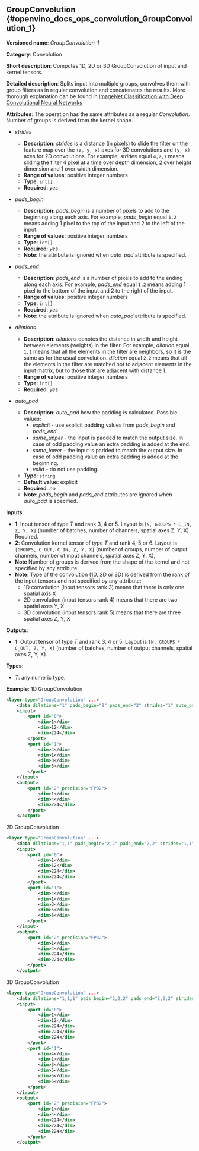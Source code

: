 ## GroupConvolution <a name="GroupConvolution"></a> {#openvino_docs_ops_convolution_GroupConvolution_1}

**Versioned name**: *GroupConvolution-1*

**Category**: Convolution

**Short description**: Computes 1D, 2D or 3D GroupConvolution of input and kernel tensors.

**Detailed description**: Splits input into multiple groups, convolves them with group filters as in regular convolution and concatenates the results. More thorough explanation can be found in [ImageNet Classification with Deep Convolutional
Neural Networks](https://proceedings.neurips.cc/paper/2012/file/c399862d3b9d6b76c8436e924a68c45b-Paper.pdf)

**Attributes**: The operation has the same attributes as a regular _Convolution_. Number of groups is derived from the kernel shape.

* *strides*

  * **Description**: *strides* is a distance (in pixels) to slide the filter on the feature map over the `(z, y, x)` axes for 3D convolutions and `(y, x)` axes for 2D convolutions. For example, *strides* equal `4,2,1` means sliding the filter 4 pixel at a time over depth dimension, 2 over height dimension and 1 over width dimension.
  * **Range of values**: positive integer numbers
  * **Type**: `int[]`
  * **Required**: *yes*

* *pads_begin*

  * **Description**: *pads_begin* is a number of pixels to add to the beginning along each axis. For example, *pads_begin* equal `1,2` means adding 1 pixel to the top of the input and 2 to the left of the input.
  * **Range of values**: positive integer numbers
  * **Type**: `int[]`
  * **Required**: *yes*
  * **Note**: the attribute is ignored when *auto_pad* attribute is specified.

* *pads_end*

  * **Description**: *pads_end* is a number of pixels to add to the ending along each axis. For example, *pads_end* equal `1,2` means adding 1 pixel to the bottom of the input and 2 to the right of the input.
  * **Range of values**: positive integer numbers
  * **Type**: `int[]`
  * **Required**: *yes*
  * **Note**: the attribute is ignored when *auto_pad* attribute is specified.

* *dilations*

  * **Description**: *dilations* denotes the distance in width and height between elements (weights) in the filter. For example, *dilation* equal `1,1` means that all the elements in the filter are neighbors, so it is the same as for the usual convolution. *dilation* equal `2,2` means that all the elements in the filter are matched not to adjacent elements in the input matrix, but to those that are adjacent with distance 1.
  * **Range of values**: positive integer numbers
  * **Type**: `int[]`
  * **Required**: *yes*

* *auto_pad*

  * **Description**: *auto_pad* how the padding is calculated. Possible values:
    * *explicit* - use explicit padding values from *pads_begin* and *pads_end*.
    * *same_upper* - the input is padded to match the output size. In case of odd padding value an extra padding is added at the end.
    * *same_lower* - the input is padded to match the output size. In case of odd padding value an extra padding is added at the beginning.
    * *valid* - do not use padding.
  * **Type**: `string`
  * **Default value**: explicit
  * **Required**: *no*
  * **Note**: *pads_begin* and *pads_end* attributes are ignored when *auto_pad* is specified.

**Inputs**:

*   **1**: Input tensor of type *T* and rank 3, 4 or 5. Layout is `[N, GROUPS * C_IN, Z, Y, X]` (number of batches, number of channels, spatial axes Z, Y, X). Required.
*   **2**: Convolution kernel tensor of type *T* and rank 4, 5 or 6. Layout is `[GROUPS, C_OUT, C_IN, Z, Y, X]` (number of groups, number of output channels, number of input channels, spatial axes Z, Y, X),
  *   **Note** Number of groups is derived from the shape of the kernel and not specified by any attribute.
  *   **Note**: Type of the convolution (1D, 2D or 3D) is derived from the rank of the input tensors and not specified by any attribute:
      * 1D convolution (input tensors rank 3) means that there is only one spatial axis X
      * 2D convolution (input tensors rank 4) means that there are two spatial axes Y, X
      * 3D convolution (input tensors rank 5) means that there are three spatial axes Z, Y, X

**Outputs**:

*   **1**: Output tensor of type *T* and rank 3, 4 or 5. Layout is `[N, GROUPS * C_OUT, Z, Y, X]` (number of batches, number of output channels, spatial axes Z, Y, X).

**Types**:

* *T*: any numeric type.

**Example**:
1D GroupConvolution
```xml
<layer type="GroupConvolution" ...>
    <data dilations="1" pads_begin="2" pads_end="2" strides="1" auto_pad="explicit"/>
    <input>
        <port id="0">
            <dim>1</dim>
            <dim>12</dim>
            <dim>224</dim>
        </port>
        <port id="1">
            <dim>4</dim>
            <dim>1</dim>
            <dim>3</dim>
            <dim>5</dim>
        </port>
    </input>
    <output>
        <port id="2" precision="FP32">
            <dim>1</dim>
            <dim>4</dim>
            <dim>224</dim>
        </port>
    </output>
```

2D GroupConvolution
```xml
<layer type="GroupConvolution" ...>
    <data dilations="1,1" pads_begin="2,2" pads_end="2,2" strides="1,1" auto_pad="explicit"/>
    <input>
        <port id="0">
            <dim>1</dim>
            <dim>12</dim>
            <dim>224</dim>
            <dim>224</dim>
        </port>
        <port id="1">
            <dim>4</dim>
            <dim>1</dim>
            <dim>3</dim>
            <dim>5</dim>
            <dim>5</dim>
        </port>
    </input>
    <output>
        <port id="2" precision="FP32">
            <dim>1</dim>
            <dim>4</dim>
            <dim>224</dim>
            <dim>224</dim>
        </port>
    </output>
```

3D GroupConvolution
```xml
<layer type="GroupConvolution" ...>
    <data dilations="1,1,1" pads_begin="2,2,2" pads_end="2,2,2" strides="1,1,1" auto_pad="explicit"/>
    <input>
        <port id="0">
            <dim>1</dim>
            <dim>12</dim>
            <dim>224</dim>
            <dim>224</dim>
            <dim>224</dim>
        </port>
        <port id="1">
            <dim>4</dim>
            <dim>1</dim>
            <dim>3</dim>
            <dim>5</dim>
            <dim>5</dim>
            <dim>5</dim>
        </port>
    </input>
    <output>
        <port id="2" precision="FP32">
            <dim>1</dim>
            <dim>4</dim>
            <dim>224</dim>
            <dim>224</dim>
            <dim>224</dim>
        </port>
    </output>
```
